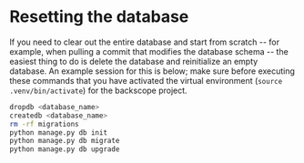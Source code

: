 # Resetting the database

If you need to clear out the entire database and start from scratch -- for
example, when pulling a commit that modifies the database schema -- the easiest
thing to do is delete the database and reinitialize an empty database.
An example session for this is below; make sure before executing these
commands that you have activated the virtual environment
(`source .venv/bin/activate`) for the backscope project.

```bash
dropdb <database_name>
createdb <database_name>
rm -rf migrations
python manage.py db init
python manage.py db migrate
python manage.py db upgrade
```